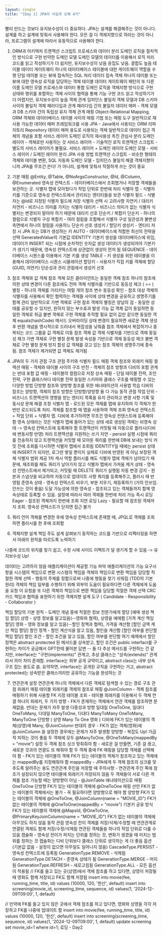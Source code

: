 ```yaml
---
layout: single
title: "[Day 1] JPA의 사실과 오해 4기"
---
```


빨리 만드는 것보다 유지보수성이 더 중요하다.
JPA는 설계를 해결해주는 것이 아니다.
설계를 하고 설계에 맞춰서 사용해야 한다.
모든 걸 다 객체지향으로 하라는 것이 아니라, 프로그램의 설계에 따라서 유동적으로 사용해야 한다.
1. ORM과 아키텍처
트랜잭션 스크립트
프로세스와 데이터 분리
도메인 로직을 절차적인 방식으로 구현
빈약한 도메인 모델
도메인 모델의 데이터를 이용해서 로직 처리
코드를 읽고 작성하기가 더 쉽지만, 유지보수성이 낮음
응집도 낮음. 결합도 높음
테이블 데이터 게이트웨이
하나의 데이터베이스 테이블에 대한 게이트웨이 역할을 수행
단일 테이블 또는 뷰에 접속하는 SQL 처리
데이터 접속 객체
하나의 테이블 또는 뷰에 대한 영속성 로직을 담당하는 객체
테이블 데이터 게이트웨이 패턴의 또 다른 이름
도메인 모델
프로세스와 데이터 통합
도메인 로직을 객체지향 방식으로 구현
상태와 행위를 포함하는 객체 사이의 협력을 통해 기능 구현
코드 읽고 작성하기가 더 어렵지만, 유지보수성이 높음
객체 관계 임피던스 불일치
객체 모델과 DB 스키마 사이의 불일치
객체 패러다임과 관계 패러다임 간의 불일치
데이터 매퍼 - 객체 모델과 DB 스키마 간의 독립성 유지
객체 관계 매핑 Object-Relational Mapping, ORM
객체와 데이터베이스 테이블 사이의 매핑 기법 또는 매핑 도구
일반적으로 재사용 가능한 데이터 매퍼 프레임워크를 사용
JPA - Java에서 사용되는 ORM
리파지토리 Repository
데이터 매퍼 용도로 사용되는 객체
일반적으로 데이터 접근 객체의 개념을 포함
서비스 레이어
도메인 로직의 재사용성 촉진
관심사 분리
도메인 레이어 - 객체로만 사용하는 것
서비스 레이어 - 기술적인 로직 
트랜잭션 스크립트 - 별도의 서비스 레이어가 불필요. 서비스 레이어 + 도메인 레이어
도메인 모델 - 서비스 레이어 / 도메인 레이어 분리
JPA 사용 방법
트랜잭션 스크립트 - 비슷한 형태의 객체와 테이블 변환, SQL 자동화
도메인 모델 - 임피던스 불일치 해결
객체지향이니까 JPA를 무조건 쓴다! 가 아니라, 설계에 맞춰서 적절하게 쓰는 것이 중요
 

2. 기본 매핑
@Entity, @Table, @NoArgsConstructor, @Id, @Column, @Enumerated 
영속성 컨텍스트 - 데이터베이스에서 조회했거나 저장할 객체들을 보관하는 곳. 식별자 맵에 모아뒀다가 작업 단위로 한번에 처리
식별자 맵 - 식별자 키를 기준으로 영속성 컨텍스트에서 관리되는 엔티티들을 보관
식별자 필드 - 식별자는 @Id로 지정된 식별자 필드에 저장
식별자 선택 시 고려사항
자연키 / 대리키
자연키 - 비즈니스 의미를 가지는 식별자
대리키 - 비즈니스 의미가 없는 식별자
식별자는 변경되지 말아야 하기 때문에 대리키 선호
단순키 / 복합키
단순키 - 하나의 컬럼으로 식별자 구성
복합키 - 여러 컬럼을 조합해서 식별자 구성
일관성과 불변성 측면에서 하나의 컬럼을 사용하느 단순키 선호
생성키 / 할당키
생성키 - 엔티티 저장 시 JPA 또는 DB가 생성하는 키
AUTO - 데이터베이스에 적합한 최선의 전략을 선택 GeneratedValue의 기본값
IDENTITY
기본키 생성을 데이터베이스에 위임, 데이터가 INSERT 되는 시점에 순차적인 숫자값 생성
데이터가 생성되어야 기본키가 생기기 때문에, 영속성 컨텍스트에 상관없이 생성이 먼저 됨
SEQUENCE - 데이터베이스 시퀀스를 이용해서 기본 키를 생성
TABLE - 키 생성을 위한 테이블을 이용해서 데이터베이스 시퀀스 시물레이션
할당키 - 사용자가 직접 키를 객체에 할당 (GUID, 자연키)
단순성과 관리 관점에서 생성키 선호
 

3. 참조 객체와 값 객체
참조 객체
모든 클라이언트는 동일한 객체 참조
하나의 참조에 의한 상태 변경이 다른 참조에도 전파
객체 식별자를 기반으로 동등성 체크 ( == )
별칭 - 하나의 객체를 가리키는 여럴 개의 참조 변수
동등성 확인 - 참조 대상 객체의 식별자를 사용해서 확인
협력하는 객체들 사이에 상태 변경을 공유하고 생명주기를 함께 관리
일반적으로 가변 객체로 구현
참조 객체의 별칭은 양날의 검 - 동일한 상태를 공유할 수 있지만, 원하지 않는 부수효과 발생 가능
값 객체
값이 동일하면 동일한 객체로 취급
불변 객체로 구현
객체를 추적할 필요 없이 값만 같으면 동일한 객체
equals(hashCode) 메서드 오버라이딩
상태 변경이 필요하면 새로운 객체 생성 후 반환
개념을 명시적으로 드러내서 복잡성을 낮춰줌
참조 객체에서 복잡하거나 중복되는 코드 그룹을 값 객체로 이동
참조 객체	값 객체
식별자를 기반으로 객체 동일성 체크
가변 객체로 구현
별칭 문제 발생	속성을 기반으로 객체 동등성 체크
불변 객체로 구현
별칭 문제 방지
합성
값 객체를 갖고 있는 참조 객체의 생명주기에 종속됨. 참조 객체가 제거되면 값 객체도 제거됨
 

4. JPA의 두 가지 관점
구조 관점
주키와 식별자 필드 매핑
객체 참조와 외래키 매핑
컬렉션 매핑 - 객체와 테이블 사이의 구조 반전 - 객체의 참조 방향과 디비의 포함 관계는 반대
포함 값 매핑 - 테이블의 컬럼으로 저장
상속 매핑 - 단일 테이블 전략, 조인 전략, 구현 클래스마다 테이블 전략
동일한 스키마와 클래스 구조를 매핑할 수 있는 다양한 방법
단방향 참조와 양방향 참조를 위한 애너테이션의 사용법 학습
디비의 참조는 양방향, 객체의 참조 방향은 단방향/양방향 둘 다 가능
동작 관점
작업 단위 - 비즈니스 트랜잭션의 영향을 받는 엔티티 목록을 유지 관리하고 변경 사항 기록 및 동시성 문제 해결 조정
식별자 맵 - 로드된 모든 객체를 맵에 유지하여 각 객체가 한 번만 로드되도록 처리. 객체를 참조할 때 맵을 사용하여 객체 조회
영속성 컨텍스트 = 작업 단위 + 식별자 맵. 디비에 추가하려면 무조건 영속성 컨텐스트에 등록해야 함
영속 상태라는 것은 식별자 맵에 들어가 있는 상태
새로 생성된 객체는 비영속 상태 -> 영속성 컨텍스트에 등록해야 함
트랜잭션이 커밋될 때 자동으로 플러시(디비에 변동사항 반영) 처리
트랜잭션을 지원하는 쓰기 지연 - persist 실행 시점에 쿼리를 전송하지 않고 트랜잭션을 커밋할 때 모아둔 쿼리를 한번에 DB에 보내는 방식
커밋 전에 조회를 다시하면 식별자 맵에서 조회됨
IDENTITY일 때에는 persist 상태에 INSERT가 되지만, 로그만 쌓일 뿐이지 실제로 디비에 반영된 게 아님
보장된 객체 식별자 범위 제공
1차 캐시 역할
플러시를 해도 식별자 맵에 객체가 남아있기 때문에, 재조회를 해도 쿼리가 날아가지 않고 식별자 맵에서 가져옴
제거 상태 - 영속성 컨텐스트에서 제거되고, 커밋될 때 DELETE 쿼리가 실행됨
자동 변경 감지 - 원본과 스냅샷을 비교하여 자동으로 업데이트 사항 쿼리를 등록해주고, 플러시 때 반영됨
준영속 상태 - 영속성 컨텍스트 비우기, 부분 지우기, 재등록하기 (거의 안쓰임. 안쓰는 것이 좋음)
도달 가능성에 의한 영속성 - 참조되고 있는 객체들까지 함께 영속상태로 등록할 수 있음. 설정에 따라서 여러 객체들 한번에 처리 가능
즉시 로딩 Eager - 참조된 객체까지 한번에 조회
지연 로딩 Lazy - 필요할 때 참조된 객체까지 조회. 영속성 컨텍스트가 닫히면 접근 불가
 

5. 쿼리 언어
객체를 변경한 후에 영속성 컨텍스트에 존재할 때, JPQL로 객체를 조회하면 플러시를 한 후에 조회함
 

6. 객체지향 설계
책임 주도 설계 살펴보기
동작하는 코드를 기반으로 리팩터링을 하면서 아래의 원칙을 따르도록 노력하기

나중에 코드의 위치를 찾기 쉽고, 수정 시에 사이드 이펙트가 덜 생기게 할 수 있음 -> 유지보수성 Up!

데이터는 고려하지 않음
애플리케이션이 제공할 기능 파악
애플리케이션의 기능 요구사항을 시스템의 책임으로 변환
시스템의 책임을 객체의 책임으로 변환
책임을 담당할 적절한 객체 선택 - 행동의 주체를 정함으로써 나중에 행동을 찾기 쉬워짐 (TDD의 기본 원리)
객체의 책임 일부를 수행하기 위해 외부의 도움이 필요하다면 다른 객체에게 도움을 요청
이 요청을 또 다른 객체의 책임으로 변환
책임을 담당할 적절한 객체 선택
CRC 카드
책임과 협력을 표현하기 위한 객체지향 설계 도구 ( Candidate - Responsibility - Collaborator )

책임 할당의 기본 원칙 - 도메인 개념 중에 적절한 정보 전문가에게 할당
[예매 생성 책임 할당] 상영 - 상영 정보를 알고있음(--영화와 협력), 상영을 예매함
[가격 계산 책임 할당] 영화 - 영화 정보를 알고 있음(--할인 정책과 협력), 가격을 계산함
[할인 금액 계산 책임 할당] 할인 정책 - 할인 계산식을 알고 있음, 할인을 계산함
[할인 여부를 판단할 책임 할당] 할인 조건 - 할인 조건을 알고 있음, 할인 여부를 판단함
여기 예제에서 할인 정책은 abstract protected 된 메서드를 상속받고,
할인 조건은 public interfact를 구현하는 차이가 궁금해서 GPT한테 물어본 답변
-- 둘 다 추상 메서드를 구현하는 건 같지만,
interface는 "구현(implements)" 관계고,
추상 클래스는 "상속(extends)" 관계라서 의미 차이 존재함.
interface는 외부 공개 규약이고,
abstract class는 내부 상속 구조 잡는 용도로 씀.
요약하면, interface는 공개된 규칙을 구현하는 거고,
abstract protected는 상속받은 클래스끼리만 공유하는 기능을 완성하는 것
 

 

7. 연관관계 설정
연관관계
하나의 객체에서 다른 객체로 탐색할 수 있는 경로
구조 관점 
외래키 매핑
테이블 외래키를 객체의 참조로 매핑
@JoinColumn - 객체 참조를 매핑하기 위해 사용할 FK 지정
테이블 조회 - 테이블 외래키를 이용해서 두 객체 연결
하나의 외래키, 두 가지 방향 - FK가 존재하는 객체에서 연관 객체를 참조하면 문제없음. 반대는 문제가 자주 발생
다중성과 방향 
일대일 OneToOne, 일대다 OneToMany, 다대일 ManyToOne, 다대다 ManyToMany
OneToMany, ManyToOne
단방향 ( 상영 Many To One 영화 )
디비에 FK가 있는 테이블의 객체(상영)에 Many, @JoinColumn 
반대의 경우 - FK가 없는 객체(영화)에 @JoinColumn 을 설정한 경우에는 문제가 자주 발생함
양방향 - 복잡도 Up! 가급적 피하는 것이 좋음 
두 객체에 모두 @ManyToOne, @OneToMany(mappedBy = "movie") 설정
두 객체 참조 싱크 맞춰줘야 함 - 새로운 걸 만들면, 기존 걸 끊고, 새로운 것과의 연결도 또 해줘야 함
두 객체 중에 FK 매핑을 담당할 객체를 선택해야 함 - FK가 있는 테이블의 객체
FK가 있는 테이블의 객체가 참조하고 있는 객체에는 mappedBy를 지정해줘야 함
mappedBy - JPA에게 두 객체 참조의 싱크를 맞추도록 알려주는 용도
연관관계 주인을 저장할 때 주의사항 - 연관관계 주인 쪽에 참조가 설정되지 않으면 테이블에 외래키가 저장되지 않음
두 객체들이 서로 다른 객체를 참조 가능할 때는 양방향이 아님 - @JoinTable 애너테이션으로 매핑
OneToOne
단방향
FK가 있는 테이블의 객체에 @OneToOne 매핑 선언
FK가 없는 테이블의 객체에서는 불가 - 꼭 필요하다면 양방향으로 해야 함
양방향 
FK가 있는 테이블의 객체에 @OneToOne, @JoinColumn(name = "MOVIE_ID")
FK가 없는 테이블의 객체에 @OneToOne(mappedBy = "movie")
기본키 공유 방식
FK가 있는 테이블의 객체에 @MapsId, @OneToOne, @PrimaryKeyJoinColumn(name = "MOVIE_ID") 
FK가 없는 테이블의 객체에 아무것도 하지 않음
동작 관점
영속성 전이
객체를 저장/삭제/수정할 때 연관관계로 연결된 객체도 함께 저장/수정/삭제됨
연관된 객체들을 하나의 작업 단위로 다룰 수 있음
캡슐화 - 영속성 전이가 퍼지는 단위를 정하는 것, 변화가 생겼을 때 미치는 범위를 정하는 것
캡슐화는 디비 단위보다 클래스 단위로 생각하는 게 더 좋음
옵션 (기본값 없음 - 설정이 없으면 아무일도 일어나지 않음) 
CascadeType.PERSIST - 영속성 컨텍스트에 등록됨
GenerationType.REMOVE - 삭제됨
GenerationType.DETACH - 준영속 상태가 됨
GenerationType.MERGE - 머지됨
GenerationType.REFRESH - 새로고침됨
GenerationType.ALL - 모든 옵션이 적용됨
// FK를 들고 있는 곳(상영)에서 객체 참조를 하고 있다면, 상영이 저장될 때 영화도 함께 저장되고 FK도 함께 저장됨
insert into movie(fee, running_time, title, id) values (10000, 120, '한산', default)
insert into screening(movie_id, screening_time, sequence, id) values(1, '2024-12-09T09:00', 1, default)

// 만약에 FK를 들고 있지 않은 곳에서 객체 참조를 하고 있다면, 영화와 상영을 각각 저장하고 FK를 나중에 업데이트 함
insert into movie(fee, running_time, title, id) values (10000, 120, '한산', default)
insert into screening(screening_time, sequence, id) values(1, '2024-12-09T09:00', 1, default)
update screening set movie_id=1 where id=1;
로딩 - Day2 

